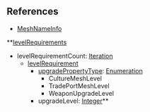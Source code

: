 ## References
  * [MeshNameInfo](EntrenchmentMeshNameInfo.md)

**[levelRequirements](EntrenchmentlevelRequirements.md)
  * levelRequirementCount: [Iteration](Iteration.md)
    * [levelRequirement](EntrenchmentlevelRequirement.md)
      * [upgradePropertyType](EntrenchmentupgradePropertyType.md): [Enumeration](Enumeration.md)
        * CultureMeshLevel
        * TradePortMeshLevel
        * WeaponUpgradeLevel
      * upgradeLevel: [Integer](Integer.md)**
